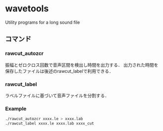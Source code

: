 # wavetools
Utility programs for a long sound file

## コマンド

### rawcut_autozcr

振幅とゼロクロス回数で音声区間を検出し時間を出力する．
出力された時間を保存したファイルは後述のrawcut_labelで利用できる．

### rawcut_label

ラベルファイルに基づいて音声ファイルを分割する．

### Example

``` sh
./rawcut_autozcr xxxx.le > xxxx.lab
./rawcut_label xxxx.le xxxx.lab xxxx_cut
```

